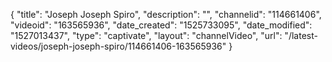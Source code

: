 {
    "title": "Joseph Joseph Spiro",
    "description": "",
    "channelid": "114661406",
    "videoid": "163565936",
    "date_created": "1525733095",
    "date_modified": "1527013437",
    "type": "captivate",
    "layout": "channelVideo",
    "url": "\/latest-videos\/joseph-joseph-spiro\/114661406-163565936"
}